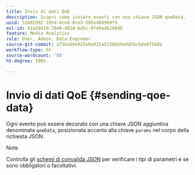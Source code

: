 ```yaml
---
title: Invio di dati QoE
description: Scopri come inviare eventi con una chiave JSON qoeData.
uuid: 52a02d92-195d-4ce8-8ce3-585ed68969f9
exl-id: 41a20410-78e6-481d-bd5c-0febadb290d8
feature: Media Analytics
role: User, Admin, Data Engineer
source-git-commit: a73ba98e025e0a915a5136bb9e0d5bcbde875b0a
workflow-type: ht
source-wordcount: '55'
ht-degree: 100%

---
```


# Invio di dati QoE {#sending-qoe-data}

Ogni evento può essere decorato con una chiave JSON aggiuntiva denominata `qoeData`, posizionata accanto alla chiave `params` nel corpo della richiesta JSON.

>[!NOTE]
>
>Controlla gli [schemi di convalida JSON](mc-api-validate-reqs.md) per verificare i tipi di parametri e se sono obbligatori o facoltativi.
